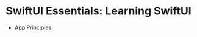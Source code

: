 # SwiftUI Essentials: Learning SwiftUI

- [App Principles](https://github.com/cskime/swiftui-apple-study/blob/main/Essentials-Learning-SwiftUI/App%20Principles.md)